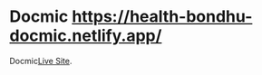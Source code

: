 # Docmic https://health-bondhu-docmic.netlify.app/

Docmic[Live Site](https://health-bondhu-docmic.netlify.app/).
